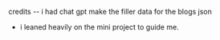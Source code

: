 credits -- i had chat gpt make the filler data for the blogs json 
- i leaned heavily on the mini project to guide me. 
